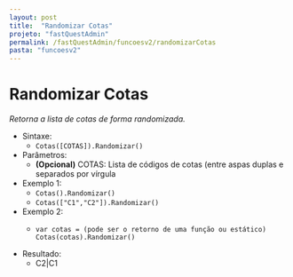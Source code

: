 ```yaml
---
layout: post
title:  "Randomizar Cotas"
projeto: "fastQuestAdmin"
permalink: /fastQuestAdmin/funcoesv2/randomizarCotas
pasta: "funcoesv2"
---
```


# Randomizar Cotas
*Retorna a lista de cotas de forma randomizada.*

- Sintaxe:
  - `Cotas([COTAS]).Randomizar()`
- Parâmetros:
   - **(Opcional)** COTAS: Lista de códigos de cotas (entre aspas duplas e separados por vírgula
- Exemplo 1:
  - `Cotas().Randomizar()`
  - `Cotas(["C1","C2"]).Randomizar()`
- Exemplo 2:
  - <pre>
    <code>var cotas = (pode ser o retorno de uma função ou estático)
    Cotas(cotas).Randomizar()</code>
    </pre>
- Resultado:
  - C2\|C1
